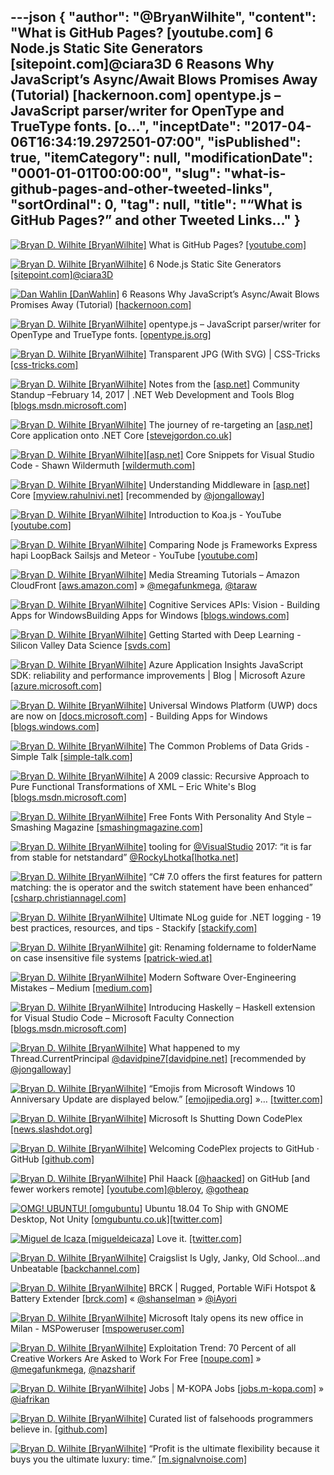 ---json
{
  "author": "@BryanWilhite",
  "content": "What is GitHub Pages? [youtube.com] 6 Node.js Static Site Generators [sitepoint.com]@ciara3D 6 Reasons Why JavaScript’s Async/Await Blows Promises Away (Tutorial) [hackernoon.com] opentype.js – JavaScript parser/writer for OpenType and TrueType fonts. [o...",
  "inceptDate": "2017-04-06T16:34:19.2972501-07:00",
  "isPublished": true,
  "itemCategory": null,
  "modificationDate": "0001-01-01T00:00:00",
  "slug": "what-is-github-pages-and-other-tweeted-links",
  "sortOrdinal": 0,
  "tag": null,
  "title": "“What is GitHub Pages?” and other Tweeted Links…"
}
---

[<img alt="Bryan D. Wilhite [BryanWilhite]" src="https://songhay.blob.core.windows.net/shared-social-twitter/BryanWilhite.jpeg">](http://t.co/UNdqV0Z1zz "Bryan D. Wilhite [BryanWilhite]") What is GitHub Pages? [[youtube.com]](https://www.youtube.com/watch?v=2MsN8gpT6jY)

[<img alt="Bryan D. Wilhite [BryanWilhite]" src="https://songhay.blob.core.windows.net/shared-social-twitter/BryanWilhite.jpeg">](http://t.co/UNdqV0Z1zz "Bryan D. Wilhite [BryanWilhite]") 6 Node.js Static Site Generators [[sitepoint.com]](https://www.sitepoint.com/6-nodejs-static-site-generators/)[@ciara3D](http://twitter.com/ciara3D)

[<img alt="Dan Wahlin [DanWahlin]" src="https://songhay.blob.core.windows.net/shared-social-twitter/DanWahlin.jpg">](https://t.co/hoGbb8dav2 "Dan Wahlin [DanWahlin]") 6 Reasons Why JavaScript’s Async/Await Blows Promises Away (Tutorial) [[hackernoon.com]](https://hackernoon.com/6-reasons-why-javascripts-async-await-blows-promises-away-tutorial-c7ec10518dd9)

[<img alt="Bryan D. Wilhite [BryanWilhite]" src="https://songhay.blob.core.windows.net/shared-social-twitter/BryanWilhite.jpeg">](http://t.co/UNdqV0Z1zz "Bryan D. Wilhite [BryanWilhite]") opentype.js – JavaScript parser/writer for OpenType and TrueType fonts. [[opentype.js.org]](http://opentype.js.org/)

[<img alt="Bryan D. Wilhite [BryanWilhite]" src="https://songhay.blob.core.windows.net/shared-social-twitter/BryanWilhite.jpeg">](http://t.co/UNdqV0Z1zz "Bryan D. Wilhite [BryanWilhite]") Transparent JPG (With SVG) | CSS-Tricks [[css-tricks.com]](https://css-tricks.com/transparent-jpg-svg/)

[<img alt="Bryan D. Wilhite [BryanWilhite]" src="https://songhay.blob.core.windows.net/shared-social-twitter/BryanWilhite.jpeg">](http://t.co/UNdqV0Z1zz "Bryan D. Wilhite [BryanWilhite]") Notes from the [[asp.net]](http://ASP.NET) Community Standup –February 14, 2017 | .NET Web Development and Tools Blog [[blogs.msdn.microsoft.com]](https://blogs.msdn.microsoft.com/webdev/2017/02/15/notes-from-the-asp-net-community-standup-february-14-2017/)

[<img alt="Bryan D. Wilhite [BryanWilhite]" src="https://songhay.blob.core.windows.net/shared-social-twitter/BryanWilhite.jpeg">](http://t.co/UNdqV0Z1zz "Bryan D. Wilhite [BryanWilhite]") The journey of re-targeting an [[asp.net]](http://ASP.NET) Core application onto .NET Core [[stevejgordon.co.uk]](https://www.stevejgordon.co.uk/migrating-full-net-framework-net-core)

[<img alt="Bryan D. Wilhite [BryanWilhite]" src="https://songhay.blob.core.windows.net/shared-social-twitter/BryanWilhite.jpeg">](http://t.co/UNdqV0Z1zz "Bryan D. Wilhite [BryanWilhite]")[[asp.net]](http://ASP.NET) Core Snippets for Visual Studio Code - Shawn Wildermuth [[wildermuth.com]](https://wildermuth.com/2017/02/14/ASP-NET-Core-Snippets-for-Visual-Studio-Code)

[<img alt="Bryan D. Wilhite [BryanWilhite]" src="https://songhay.blob.core.windows.net/shared-social-twitter/BryanWilhite.jpeg">](http://t.co/UNdqV0Z1zz "Bryan D. Wilhite [BryanWilhite]") Understanding Middleware in [[asp.net]](http://ASP.NET) Core [[myview.rahulnivi.net]](http://myview.rahulnivi.net/understanding-middleware-asp-net-core/) [recommended by [@jongalloway](http://twitter.com/jongalloway)] 

[<img alt="Bryan D. Wilhite [BryanWilhite]" src="https://songhay.blob.core.windows.net/shared-social-twitter/BryanWilhite.jpeg">](http://t.co/UNdqV0Z1zz "Bryan D. Wilhite [BryanWilhite]") Introduction to Koa.js - YouTube [[youtube.com]](https://www.youtube.com/watch?v=z6ihthEwXDk)

[<img alt="Bryan D. Wilhite [BryanWilhite]" src="https://songhay.blob.core.windows.net/shared-social-twitter/BryanWilhite.jpeg">](http://t.co/UNdqV0Z1zz "Bryan D. Wilhite [BryanWilhite]") Comparing Node js Frameworks Express hapi LoopBack Sailsjs and Meteor - YouTube [[youtube.com]](https://www.youtube.com/watch?v=N7VXGHDheiQ)

[<img alt="Bryan D. Wilhite [BryanWilhite]" src="https://songhay.blob.core.windows.net/shared-social-twitter/BryanWilhite.jpeg">](http://t.co/UNdqV0Z1zz "Bryan D. Wilhite [BryanWilhite]") Media Streaming Tutorials – Amazon CloudFront [[aws.amazon.com]](https://aws.amazon.com/cloudfront/streaming/) » [@megafunkmega](http://twitter.com/megafunkmega), [@taraw](http://twitter.com/taraw)

[<img alt="Bryan D. Wilhite [BryanWilhite]" src="https://songhay.blob.core.windows.net/shared-social-twitter/BryanWilhite.jpeg">](http://t.co/UNdqV0Z1zz "Bryan D. Wilhite [BryanWilhite]") Cognitive Services APIs: Vision - Building Apps for WindowsBuilding Apps for Windows [[blogs.windows.com]](https://blogs.windows.com/buildingapps/2017/02/13/cognitive-services-apis-vision/?WT.mc_id=DX_MVP4025064#CTUBgg3YSk1lhGBB.97)

[<img alt="Bryan D. Wilhite [BryanWilhite]" src="https://songhay.blob.core.windows.net/shared-social-twitter/BryanWilhite.jpeg">](http://t.co/UNdqV0Z1zz "Bryan D. Wilhite [BryanWilhite]") Getting Started with Deep Learning - Silicon Valley Data Science [[svds.com]](http://www.svds.com/getting-started-deep-learning/)

[<img alt="Bryan D. Wilhite [BryanWilhite]" src="https://songhay.blob.core.windows.net/shared-social-twitter/BryanWilhite.jpeg">](http://t.co/UNdqV0Z1zz "Bryan D. Wilhite [BryanWilhite]") Azure Application Insights JavaScript SDK: reliability and performance improvements | Blog | Microsoft Azure [[azure.microsoft.com]](https://azure.microsoft.com/en-us/blog/azure-application-insights-javascript-sdk-reliability-and-performance-improvements/)

[<img alt="Bryan D. Wilhite [BryanWilhite]" src="https://songhay.blob.core.windows.net/shared-social-twitter/BryanWilhite.jpeg">](http://t.co/UNdqV0Z1zz "Bryan D. Wilhite [BryanWilhite]") Universal Windows Platform (UWP) docs are now on [[docs.microsoft.com]](http://Docs.Microsoft.com) - Building Apps for Windows [[blogs.windows.com]](https://blogs.windows.com/buildingapps/2017/02/09/universal-windows-platform-uwp-docs-now-docs-microsoft-com/)

[<img alt="Bryan D. Wilhite [BryanWilhite]" src="https://songhay.blob.core.windows.net/shared-social-twitter/BryanWilhite.jpeg">](http://t.co/UNdqV0Z1zz "Bryan D. Wilhite [BryanWilhite]") The Common Problems of Data Grids - Simple Talk [[simple-talk.com]](https://www.simple-talk.com/dotnet/asp-net/common-problems-data-grids/)

[<img alt="Bryan D. Wilhite [BryanWilhite]" src="https://songhay.blob.core.windows.net/shared-social-twitter/BryanWilhite.jpeg">](http://t.co/UNdqV0Z1zz "Bryan D. Wilhite [BryanWilhite]") A 2009 classic: Recursive Approach to Pure Functional Transformations of XML – Eric White's Blog [[blogs.msdn.microsoft.com]](https://blogs.msdn.microsoft.com/ericwhite/2009/07/20/recursive-approach-to-pure-functional-transformations-of-xml/)

[<img alt="Bryan D. Wilhite [BryanWilhite]" src="https://songhay.blob.core.windows.net/shared-social-twitter/BryanWilhite.jpeg">](http://t.co/UNdqV0Z1zz "Bryan D. Wilhite [BryanWilhite]") Free Fonts With Personality And Style – Smashing Magazine [[smashingmagazine.com]](https://www.smashingmagazine.com/2017/02/30-free-fonts-with-personality-and-style/)

[<img alt="Bryan D. Wilhite [BryanWilhite]" src="https://songhay.blob.core.windows.net/shared-social-twitter/BryanWilhite.jpeg">](http://t.co/UNdqV0Z1zz "Bryan D. Wilhite [BryanWilhite]") tooling for [@VisualStudio](http://twitter.com/VisualStudio) 2017: “it is far from stable for netstandard” [@RockyLhotka](http://twitter.com/RockyLhotka)[[lhotka.net]](http://www.lhotka.net/weblog/VS2017AndNetstandardProjects.aspx)

[<img alt="Bryan D. Wilhite [BryanWilhite]" src="https://songhay.blob.core.windows.net/shared-social-twitter/BryanWilhite.jpeg">](http://t.co/UNdqV0Z1zz "Bryan D. Wilhite [BryanWilhite]") “C# 7.0 offers the first features for pattern matching: the is operator and the switch statement have been enhanced” [[csharp.christiannagel.com]](https://csharp.christiannagel.com/2017/02/15/patternmatching/)

[<img alt="Bryan D. Wilhite [BryanWilhite]" src="https://songhay.blob.core.windows.net/shared-social-twitter/BryanWilhite.jpeg">](http://t.co/UNdqV0Z1zz "Bryan D. Wilhite [BryanWilhite]") Ultimate NLog guide for .NET logging - 19 best practices, resources, and tips - Stackify [[stackify.com]](https://stackify.com/nlog-guide-dotnet-logging/)

[<img alt="Bryan D. Wilhite [BryanWilhite]" src="https://songhay.blob.core.windows.net/shared-social-twitter/BryanWilhite.jpeg">](http://t.co/UNdqV0Z1zz "Bryan D. Wilhite [BryanWilhite]") git: Renaming foldername to folderName on case insensitive file systems [[patrick-wied.at]](https://www.patrick-wied.at/blog/rename-files-and-folders-with-git?platform=hootsuite)

[<img alt="Bryan D. Wilhite [BryanWilhite]" src="https://songhay.blob.core.windows.net/shared-social-twitter/BryanWilhite.jpeg">](http://t.co/UNdqV0Z1zz "Bryan D. Wilhite [BryanWilhite]") Modern Software Over-Engineering Mistakes – Medium [[medium.com]](https://medium.com/@rdsubhas/10-modern-software-engineering-mistakes-bc67fbef4fc8#.mgwim8ehm)

[<img alt="Bryan D. Wilhite [BryanWilhite]" src="https://songhay.blob.core.windows.net/shared-social-twitter/BryanWilhite.jpeg">](http://t.co/UNdqV0Z1zz "Bryan D. Wilhite [BryanWilhite]") Introducing Haskelly – Haskell extension for Visual Studio Code – Microsoft Faculty Connection [[blogs.msdn.microsoft.com]](https://blogs.msdn.microsoft.com/uk_faculty_connection/2017/02/13/introducing-haskelly-extension-for-visual-studio-code/)

[<img alt="Bryan D. Wilhite [BryanWilhite]" src="https://songhay.blob.core.windows.net/shared-social-twitter/BryanWilhite.jpeg">](http://t.co/UNdqV0Z1zz "Bryan D. Wilhite [BryanWilhite]") What happened to my Thread.CurrentPrincipal [@davidpine7](http://twitter.com/davidpine7)[[davidpine.net]](http://davidpine.net/blog/principal-architecture-changes/) [recommended by [@jongalloway](http://twitter.com/jongalloway)] 

[<img alt="Bryan D. Wilhite [BryanWilhite]" src="https://songhay.blob.core.windows.net/shared-social-twitter/BryanWilhite.jpeg">](http://t.co/UNdqV0Z1zz "Bryan D. Wilhite [BryanWilhite]") “Emojis from Microsoft Windows 10 Anniversary Update are displayed below.” [[emojipedia.org]](http://emojipedia.org/microsoft/) »… [[twitter.com]](https://twitter.com/i/web/status/848943678542536706)

[<img alt="Bryan D. Wilhite [BryanWilhite]" src="https://songhay.blob.core.windows.net/shared-social-twitter/BryanWilhite.jpeg">](http://t.co/UNdqV0Z1zz "Bryan D. Wilhite [BryanWilhite]") Microsoft Is Shutting Down CodePlex [[news.slashdot.org]](https://news.slashdot.org/story/17/03/31/2226210/microsoft-is-shutting-down-codeplex?utm_source=feedly1.0mainlinkanon&utm_medium=feed)

[<img alt="Bryan D. Wilhite [BryanWilhite]" src="https://songhay.blob.core.windows.net/shared-social-twitter/BryanWilhite.jpeg">](http://t.co/UNdqV0Z1zz "Bryan D. Wilhite [BryanWilhite]") Welcoming CodePlex projects to GitHub · GitHub [[github.com]](https://github.com/blog/2342-welcoming-codeplex-projects-to-github)

[<img alt="Bryan D. Wilhite [BryanWilhite]" src="https://songhay.blob.core.windows.net/shared-social-twitter/BryanWilhite.jpeg">](http://t.co/UNdqV0Z1zz "Bryan D. Wilhite [BryanWilhite]") Phil Haack [[@haacked](http://twitter.com/haacked)] on GitHub [and fewer workers remote] [[youtube.com]](https://www.youtube.com/watch?v=x6nbovpUXLU)[@bleroy](http://twitter.com/bleroy), [@gotheap](http://twitter.com/gotheap)

[<img alt="OMG! UBUNTU! [omgubuntu]" src="https://songhay.blob.core.windows.net/shared-social-twitter/omgubuntu.png">](https://t.co/E0SDJKEG9w "OMG! UBUNTU! [omgubuntu]") Ubuntu 18.04 To Ship with GNOME Desktop, Not Unity [[omgubuntu.co.uk]](http://www.omgubuntu.co.uk/2017/04/ubuntu-18-04-ship-gnome-desktop-not-unity)[[twitter.com]](https://twitter.com/omgubuntu/status/849671255468933120/photo/1)

[<img alt="Miguel de Icaza [migueldeicaza]" src="https://songhay.blob.core.windows.net/shared-social-twitter/migueldeicaza.png">](http://t.co/Y2zRB337dJ "Miguel de Icaza [migueldeicaza]") Love it. [[twitter.com]](https://twitter.com/omgubuntu/status/849671255468933120)

[<img alt="Bryan D. Wilhite [BryanWilhite]" src="https://songhay.blob.core.windows.net/shared-social-twitter/BryanWilhite.jpeg">](http://t.co/UNdqV0Z1zz "Bryan D. Wilhite [BryanWilhite]") Craigslist Is Ugly, Janky, Old School…and Unbeatable [[backchannel.com]](https://backchannel.com/craigslist-is-ugly-janky-old-school-and-unbeatable-85206829cb90#.261hyc2fy)

[<img alt="Bryan D. Wilhite [BryanWilhite]" src="https://songhay.blob.core.windows.net/shared-social-twitter/BryanWilhite.jpeg">](http://t.co/UNdqV0Z1zz "Bryan D. Wilhite [BryanWilhite]") BRCK | Rugged, Portable WiFi Hotspot &amp; Battery Extender [[brck.com]](https://www.brck.com/) « [@shanselman](http://twitter.com/shanselman) » [@iAyori](http://twitter.com/iAyori)

[<img alt="Bryan D. Wilhite [BryanWilhite]" src="https://songhay.blob.core.windows.net/shared-social-twitter/BryanWilhite.jpeg">](http://t.co/UNdqV0Z1zz "Bryan D. Wilhite [BryanWilhite]") Microsoft Italy opens its new office in Milan - MSPoweruser [[mspoweruser.com]](https://mspoweruser.com/microsoft-italy-opens-its-new-office-in-milan/)

[<img alt="Bryan D. Wilhite [BryanWilhite]" src="https://songhay.blob.core.windows.net/shared-social-twitter/BryanWilhite.jpeg">](http://t.co/UNdqV0Z1zz "Bryan D. Wilhite [BryanWilhite]") Exploitation Trend: 70 Percent of all Creative Workers Are Asked to Work For Free [[noupe.com]](http://www.noupe.com/business-online/exploitation-trend-70-percent-of-all-creative-workers-are-asked-to-work-for-free.html) » [@megafunkmega](http://twitter.com/megafunkmega), [@nazsharif](http://twitter.com/nazsharif)

[<img alt="Bryan D. Wilhite [BryanWilhite]" src="https://songhay.blob.core.windows.net/shared-social-twitter/BryanWilhite.jpeg">](http://t.co/UNdqV0Z1zz "Bryan D. Wilhite [BryanWilhite]") Jobs | M-KOPA Jobs [[jobs.m-kopa.com]](http://jobs.m-kopa.com/) » [@iafrikan](http://twitter.com/iafrikan)

[<img alt="Bryan D. Wilhite [BryanWilhite]" src="https://songhay.blob.core.windows.net/shared-social-twitter/BryanWilhite.jpeg">](http://t.co/UNdqV0Z1zz "Bryan D. Wilhite [BryanWilhite]") Curated list of falsehoods programmers believe in. [[github.com]](https://github.com/kdeldycke/awesome-falsehood)

[<img alt="Bryan D. Wilhite [BryanWilhite]" src="https://songhay.blob.core.windows.net/shared-social-twitter/BryanWilhite.jpeg">](http://t.co/UNdqV0Z1zz "Bryan D. Wilhite [BryanWilhite]") “Profit is the ultimate flexibility because it buys you the ultimate luxury: time.” [[m.signalvnoise.com]](https://m.signalvnoise.com/why-we-choose-profit-e511efc4dcb9#.wq5h9xa0y)
